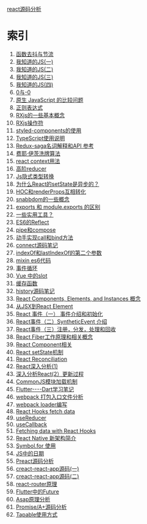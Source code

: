 <!--
 * @Description: In User Settings Edit
 * @Author: your name
 * @Date: 2019-09-13 10:11:15
 * @LastEditTime: 2019-09-25 11:28:05
 * @LastEditors: Please set LastEditors
 -->


[react源码分析](https://xiaoxiaosaohuo.github.io/react-books/)

# 索引

1. [函数去抖与节流](https://github.com/jinxin479/Note/issues/1)
2. [我知道的JS(一)](https://github.com/jinxin479/Note/issues/2)
3. [我知道的JS(二)](https://github.com/jinxin479/Note/issues/3)
4. [我知道的JS(三)](https://github.com/jinxin479/Note/issues/4)
5. [我知道的JS(四)](https://github.com/jinxin479/Note/issues/5)
6. [0与-0](https://github.com/jinxin479/Note/issues/6)
7. [原生 JavaScript 的比较问题](https://github.com/jinxin479/Note/issues/7)
8. [正则表达式](https://github.com/jinxin479/Note/issues/8)
9. [RXjs的一些基本概念](https://github.com/jinxin479/Note/issues/9)
10. [RXjs操作符](https://github.com/jinxin479/Note/issues/10)
11. [styled-components的使用](https://github.com/jinxin479/Note/issues/11)
12. [TypeScript使用说明](https://github.com/jinxin479/Note/issues/12)
13. [Redux-saga名词解释和API 参考](https://github.com/jinxin479/Note/issues/13)
14. [费耶·伊茨洗牌算法](https://github.com/jinxin479/Note/issues/14)
15. [react context用法](https://github.com/jinxin479/Note/issues/15)
16. [高阶reducer](https://github.com/jinxin479/Note/issues/16)
17. [Js隐式类型转换](https://github.com/jinxin479/Note/issues/17)
18. [为什么React的setState是异步的？](https://github.com/jinxin479/Note/issues/18)
19. [HOC和renderProps互相转化](https://github.com/jinxin479/Note/issues/19)
20. [snabbdom的一些概念](https://github.com/jinxin479/Note/issues/20)
21. [exports 和 module.exports 的区别](https://github.com/jinxin479/Note/issues/21)
22. [一些实用工具？](https://github.com/jinxin479/Note/issues/22)
23. [ES6的Reflect](https://github.com/jinxin479/Note/issues/23)
24. [pipe和compose](https://github.com/jinxin479/Note/issues/24)
25. [动手实现call和bind方法](https://github.com/jinxin479/Note/issues/25)
26. [connect源码笔记](https://github.com/jinxin479/Note/issues/26)
28. [indexOf和lastIndexOf的第二个参数](https://github.com/jinxin479/Note/issues/28)
29. [mixin es6代码](https://github.com/jinxin479/Note/issues/29)
30. [事件循环](https://github.com/jinxin479/Note/issues/30)
31. [Vue 中的slot ](https://github.com/jinxin479/Note/issues/31)
32. [缓存函数](https://github.com/jinxin479/Note/issues/32)
33. [history源码笔记](https://github.com/jinxin479/Note/issues/33)
34. [React Components, Elements, and Instances 概念 ](https://github.com/jinxin479/Note/issues/34)
35. [从JSX到React Element ](https://github.com/jinxin479/Note/issues/35)
36. [React 事件（一） 事件介绍和初始化](https://github.com/jinxin479/Note/issues/36)
37. [React事件（二）SyntheticEvent 介绍 ](https://github.com/jinxin479/Note/issues/37)
38. [React事件（三）注册，分发，处理和回收](https://github.com/jinxin479/Note/issues/38)
39. [React Fiber工作原理和相关概念](https://github.com/jinxin479/Note/issues/39)
40. [React Component相关 ](https://github.com/jinxin479/Note/issues/40)
41. [React setState机制](https://github.com/jinxin479/Note/issues/41)
42. [React Reconciliation](https://github.com/jinxin479/Note/issues/42)
43. [React深入分析(1)](https://github.com/jinxin479/Note/issues/43)
44. [深入分析React(2）更新过程](https://github.com/jinxin479/Note/issues/44)
45. [CommonJS模块加载机制](https://github.com/jinxin479/Note/issues/45)
46. [Flutter----Dart学习笔记](https://github.com/xiaoxiaosaohuo/Note/issues/46)
47. [webpack 打包入口文件分析](https://github.com/xiaoxiaosaohuo/Note/issues/47)
48. [webpack loader编写](https://github.com/xiaoxiaosaohuo/Note/issues/48)
49. [React Hooks fetch data](https://github.com/xiaoxiaosaohuo/Note/issues/56)
50. [useReducer](https://github.com/xiaoxiaosaohuo/Note/issues/57)
51. [useCallback](https://github.com/xiaoxiaosaohuo/Note/issues/58)
52. [Fetching data with React Hooks](https://github.com/xiaoxiaosaohuo/Note/issues/59)
53. [React Native 新架构简介](https://github.com/xiaoxiaosaohuo/Note/issues/60)
54. [Symbol.for 使用](https://github.com/xiaoxiaosaohuo/Note/issues/61)
55. [JS中的日期](https://github.com/xiaoxiaosaohuo/Note/issues/62)
56. [Preact源码分析](https://github.com/xiaoxiaosaohuo/Note/issues/63)
57. [creact-react-app源码(一)](https://github.com/xiaoxiaosaohuo/Note/issues/64)
58. [creact-react-app源码(二)](https://github.com/xiaoxiaosaohuo/Note/issues/65)
59. [react-router原理](https://github.com/xiaoxiaosaohuo/Note/issues/66)
60. [Flutter中的Future](https://github.com/xiaoxiaosaohuo/Note/issues/67)
61. [Asap原理分析](https://github.com/xiaoxiaosaohuo/Note/issues/68)
62. [Promise/A+源码分析](https://github.com/xiaoxiaosaohuo/Note/issues/69)
63. [Tapable使用方式](https://github.com/xiaoxiaosaohuo/Note/issues/70)









